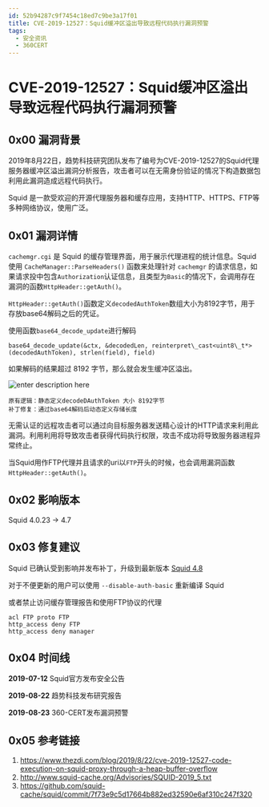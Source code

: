 ```yaml
---
id: 52b94287c9f7454c18ed7c9be3a17f01
title: CVE-2019-12527：Squid缓冲区溢出导致远程代码执行漏洞预警
tags: 
  - 安全资讯
  - 360CERT
---
```


# CVE-2019-12527：Squid缓冲区溢出导致远程代码执行漏洞预警

0x00 漏洞背景
---------


2019年8月22日，趋势科技研究团队发布了编号为CVE-2019-12527的Squid代理服务器缓冲区溢出漏洞分析报告，攻击者可以在无需身份验证的情况下构造数据包利用此漏洞造成远程代码执行。


Squid 是一款受欢迎的开源代理服务器和缓存应用，支持HTTP、HTTPS、FTP等多种网络协议，使用广泛。


0x01 漏洞详情
---------


`cachemgr.cgi` 是 Squid 的缓存管理界面，用于展示代理进程的统计信息。Squid 使用 `CacheManager::ParseHeaders()` 函数来处理针对 `cachemgr` 的请求信息，如果请求投中包含`Authorization`认证信息，且类型为`Basic`的情况下，会调用存在漏洞的函数`HttpHeader::getAuth()`。


`HttpHeader::getAuth()`函数定义`decodedAuthToken`数组大小为8192字节，用于存放base64解码之后的凭证。


使用函数`base64_decode_update`进行解码



```
base64_decode_update(&ctx, &decodedLen, reinterpret\_cast<uint8\_t*>(decodedAuthToken), strlen(field), field)

```
如果解码的结果超过 8192 字节，那么就会发生缓冲区溢出。


![enter description here](https://p403.ssl.qhimgs4.com/t0159ea5b431d785aa0.png)



```
原有逻辑：静态定义decodeDAuthToken 大小 8192字节
补丁修复：通过base64解码后动态定义存储长度 

```
无需认证的远程攻击者可以通过向目标服务器发送精心设计的HTTP请求来利用此漏洞。利用利用将导致攻击者获得代码执行权限，攻击不成功将导致服务器进程异常终止。 


当Squid用作FTP代理并且请求的uri以`FTP`开头的时候，也会调用漏洞函数`HttpHeader::getAuth()`。


0x02 影响版本
---------


Squid 4.0.23 -> 4.7


0x03 修复建议
---------


Squid 已确认受到影响并发布补丁，升级到最新版本 [Squid 4.8](http://www.squid-cache.org/Versions/)


对于不便更新的用户可以使用 `--disable-auth-basic` 重新编译 Squid


或者禁止访问缓存管理报告和使用FTP协议的代理



```
acl FTP proto FTP
http_access deny FTP
http_access deny manager

```
0x04 时间线
--------


**2019-07-12** Squid官方发布安全公告 


**2019-08-22** 趋势科技发布研究报告 


**2019-08-23** 360-CERT发布漏洞预警


0x05 参考链接
---------


1. <https://www.thezdi.com/blog/2019/8/22/cve-2019-12527-code-execution-on-squid-proxy-through-a-heap-buffer-overflow>
2. <http://www.squid-cache.org/Advisories/SQUID-2019_5.txt>
3. <https://github.com/squid-cache/squid/commit/7f73e9c5d17664b882ed32590e6af310c247f320>


